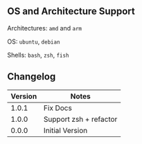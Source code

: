 ## OS and Architecture Support

Architectures: `amd` and `arm`

OS: `ubuntu`, `debian`

Shells: `bash`, `zsh`, `fish`

## Changelog

| Version | Notes                  |
| ------- | ---------------------- |
| 1.0.1   | Fix Docs               |
| 1.0.0   | Support zsh + refactor |
| 0.0.0   | Initial Version        |
